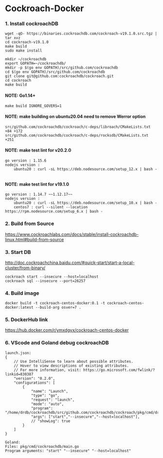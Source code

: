 # Cockroach-Docker

### 1. Install cockroachDB
```
wget -qO- https://binaries.cockroachdb.com/cockroach-v19.1.0.src.tgz | tar xvz
cd cockroach-v19.1.0
make build
sudo make install
```

```
mkdir ~/cockroachdb
export GOPATH=~/cockroachdb/
mkdir -p $(go env GOPATH)/src/github.com/cockroachdb
cd $(go env GOPATH)/src/github.com/cockroachdb
git clone git@github.com:cockroachdb/cockroach.git   
cd cockroach
make build
```
#### NOTE: Go1.14+
```
make build IGNORE_GOVERS=1
```

#### NOTE: make building on ubuntu20.04 need to remove Werror option
```
src/github.com/cockroachdb/cockroach/c-deps/libroach/CMakeLists.txt +84 +172
src/github.com/cockroachdb/cockroach/c-deps/rocksdb/CMakeLists.txt +251
```

#### NOTE: make test lint for v20.2.0
```
go version : 1.15.6
nodejs version : 
    ubuntu20 : curl -sL https://deb.nodesource.com/setup_12.x | bash -
    
```

#### NOTE: make test lint for v19.1.0
```
go version : 1.14.7 ~~1.12.17~~
nodejs version : 
    ubuntu20 : curl -sL https://deb.nodesource.com/setup_10.x | bash -
    centos7 : curl --silent --location https://rpm.nodesource.com/setup_6.x | bash -
```

### 2. Build from Source
https://www.cockroachlabs.com/docs/stable/install-cockroachdb-linux.html#build-from-source

### 3. Start DB
http://doc.cockroachchina.baidu.com/#quick-start/start-a-local-cluster/from-binary/

```
cockroach start --insecure --host=localhost
cockroach sql --insecure --port=26257
```
### 4. Build image  
```
docker build -t cockroach-centos-docker:0.1 -t cockroach-centos-docker:latest --build-arg osver=7 .
```

### 5. DockerHub link
https://hub.docker.com/r/ymxdgyx/cockroach-centos-docker

### 6. VScode and Goland debug cockroachDB
```
launch.json:
{
    // Use IntelliSense to learn about possible attributes.
    // Hover to view descriptions of existing attributes.
    // For more information, visit: https://go.microsoft.com/fwlink/?linkid=830387
    "version": "0.2.0",
    "configurations": [
        {
            "name": "Launch",
            "type": "go",
            "request": "launch",
            "mode": "auto",
            "program": "/home/drdb/cockroachdb/src/github.com/cockroachdb/cockroach/pkg/cmd/drdb/",
            "args": ["start","--insecure","--host=localhost"],
            // "showLog": true
        }
    ]
}

Goland:  
Files: pkg/cmd/cockroachdb/main.go
Program arguments: "start" "--insecure" "--host=localhost"
```
